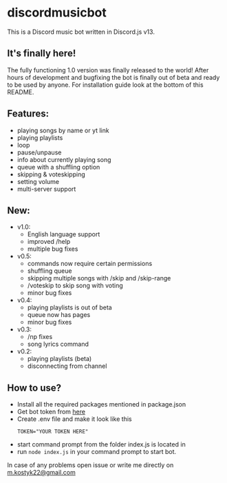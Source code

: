 # discordmusicbot
This is a Discord music bot written in Discord.js v13.

## It's finally here!
The fully functioning 1.0 version was finally released to the world! After hours of development and bugfixing
the bot is finally out of beta and ready to be used by anyone. For installation guide look at the bottom of this README.

## Features:
- playing songs by name or yt link
- playing playlists
- loop
- pause/unpause
- info about currently playing song
- queue with a shuffling option
- skipping & voteskipping
- setting volume
- multi-server support

## New:
- v1.0:
    - English language support
    - improved /help
    - multiple bug fixes
- v0.5:
    - commands now require certain permissions
    - shuffling queue
    - skipping multiple songs with /skip and /skip-range
    - /voteskip to skip song with voting
    - minor bug fixes
- v0.4:
    - playing playlists is out of beta
    - queue now has pages
    - minor bug fixes
- v0.3:
    - /np fixes
    - song lyrics command
- v0.2:
    - playing playlists (beta)
    - disconnecting from channel

## How to use?
- Install all the required packages mentioned in package.json
- Get bot token from [here](https://discord.com/developers/applications)
- Create .env file and make it look like this
  ```
  TOKEN="YOUR TOKEN HERE"
  ```
- start command prompt from the folder index.js is located in
- run ``` node index.js ``` in your command prompt to start bot.

In case of any problems open issue or write me directly on m.kostyk22@gmail.com